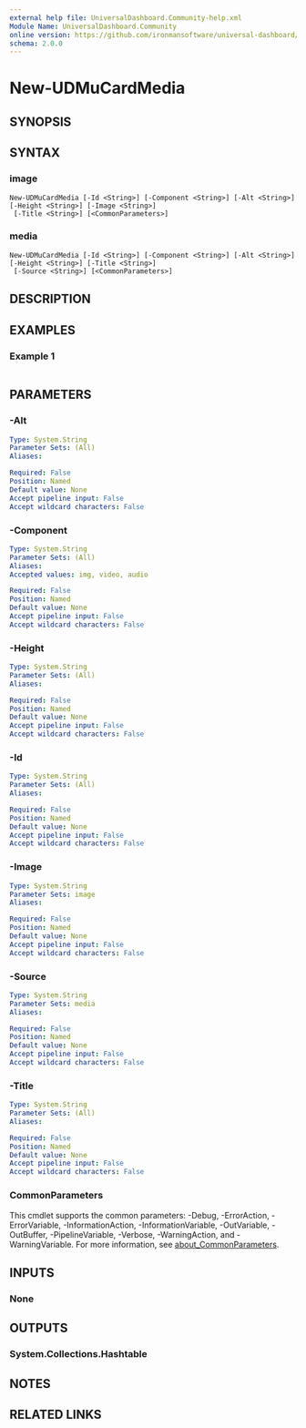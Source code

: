 ```yaml
---
external help file: UniversalDashboard.Community-help.xml
Module Name: UniversalDashboard.Community
online version: https://github.com/ironmansoftware/universal-dashboard/blob/master/src/UniversalDashboard/Help/New-UDLink.md
schema: 2.0.0
---
```


# New-UDMuCardMedia

## SYNOPSIS


## SYNTAX

### image
```
New-UDMuCardMedia [-Id <String>] [-Component <String>] [-Alt <String>] [-Height <String>] [-Image <String>]
 [-Title <String>] [<CommonParameters>]
```

### media
```
New-UDMuCardMedia [-Id <String>] [-Component <String>] [-Alt <String>] [-Height <String>] [-Title <String>]
 [-Source <String>] [<CommonParameters>]
```

## DESCRIPTION


## EXAMPLES

### Example 1
```

```



## PARAMETERS

### -Alt


```yaml
Type: System.String
Parameter Sets: (All)
Aliases:

Required: False
Position: Named
Default value: None
Accept pipeline input: False
Accept wildcard characters: False
```

### -Component


```yaml
Type: System.String
Parameter Sets: (All)
Aliases:
Accepted values: img, video, audio

Required: False
Position: Named
Default value: None
Accept pipeline input: False
Accept wildcard characters: False
```

### -Height


```yaml
Type: System.String
Parameter Sets: (All)
Aliases:

Required: False
Position: Named
Default value: None
Accept pipeline input: False
Accept wildcard characters: False
```

### -Id


```yaml
Type: System.String
Parameter Sets: (All)
Aliases:

Required: False
Position: Named
Default value: None
Accept pipeline input: False
Accept wildcard characters: False
```

### -Image


```yaml
Type: System.String
Parameter Sets: image
Aliases:

Required: False
Position: Named
Default value: None
Accept pipeline input: False
Accept wildcard characters: False
```

### -Source


```yaml
Type: System.String
Parameter Sets: media
Aliases:

Required: False
Position: Named
Default value: None
Accept pipeline input: False
Accept wildcard characters: False
```

### -Title


```yaml
Type: System.String
Parameter Sets: (All)
Aliases:

Required: False
Position: Named
Default value: None
Accept pipeline input: False
Accept wildcard characters: False
```

### CommonParameters
This cmdlet supports the common parameters: -Debug, -ErrorAction, -ErrorVariable, -InformationAction, -InformationVariable, -OutVariable, -OutBuffer, -PipelineVariable, -Verbose, -WarningAction, and -WarningVariable. For more information, see [about_CommonParameters](http://go.microsoft.com/fwlink/?LinkID=113216).

## INPUTS

### None
## OUTPUTS

### System.Collections.Hashtable
## NOTES

## RELATED LINKS
